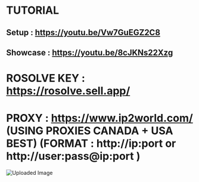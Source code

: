 # TUTORIAL 
## Setup : https://youtu.be/Vw7GuEGZ2C8
## Showcase : https://youtu.be/8cJKNs22Xzg
# ROSOLVE KEY : https://rosolve.sell.app/ 
# PROXY : https://www.ip2world.com/ (USING PROXIES CANADA +  USA BEST)  (FORMAT : http://ip:port or http://user:pass@ip:port )
<img src="https://i.imgur.com/WQlsl34.png" alt="Uploaded Image">
